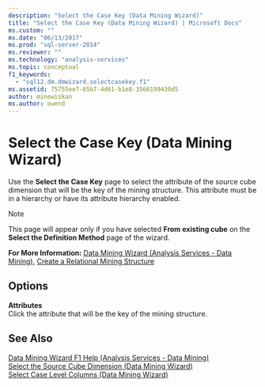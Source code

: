 ```yaml
---
description: "Select the Case Key (Data Mining Wizard)"
title: "Select the Case Key (Data Mining Wizard) | Microsoft Docs"
ms.custom: ""
ms.date: "06/13/2017"
ms.prod: "sql-server-2014"
ms.reviewer: ""
ms.technology: "analysis-services"
ms.topic: conceptual
f1_keywords: 
  - "sql12.dm.dmwizard.selectcasekey.f1"
ms.assetid: 75755ee7-65b7-4d61-b1e8-3566199430d5
author: minewiskan
ms.author: owend
---
```

# Select the Case Key (Data Mining Wizard)
  Use the **Select the Case Key** page to select the attribute of the source cube dimension that will be the key of the mining structure. This attribute must be in a hierarchy or have its attribute hierarchy enabled.  
  
> [!NOTE]  
>  This page will appear only if you have selected **From existing cube** on the **Select the Definition Method** page of the wizard.  
  
 **For More Information:** [Data Mining Wizard &#40;Analysis Services - Data Mining&#41;](data-mining/data-mining-wizard-analysis-services-data-mining.md), [Create a Relational Mining Structure](data-mining/create-a-relational-mining-structure.md)  
  
## Options  
 **Attributes**  
 Click the attribute that will be the key of the mining structure.  
  
## See Also  
 [Data Mining Wizard F1 Help &#40;Analysis Services - Data Mining&#41;](data-mining-wizard-f1-help-analysis-services-data-mining.md)   
 [Select the Source Cube Dimension &#40;Data Mining Wizard&#41;](select-the-source-cube-dimension-data-mining-wizard.md)   
 [Select Case Level Columns &#40;Data Mining Wizard&#41;](select-case-level-columns-data-mining-wizard.md)  
  
  

